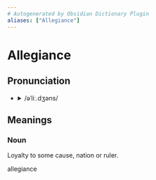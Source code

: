 ```yaml
---
# Autogenerated by Obsidian Dictionary Plugin
aliases: ["Allegiance"]
---
```


# Allegiance

## Pronunciation

- <details><summary>/əˈliː.dʒəns/</summary><audio controls><source src="https://api.dictionaryapi.dev/media/pronunciations/en/allegiance-us.mp3"></audio></details>

## Meanings

### Noun

Loyalty to some cause, nation or ruler.




allegiance